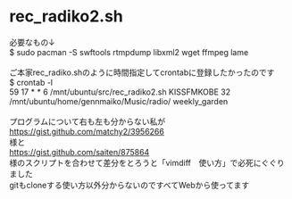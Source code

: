 # rec_radiko2.sh
必要なもの↓</br>
$ sudo pacman -S swftools rtmpdump libxml2 wget ffmpeg lame </br>
</br>
ご本家rec_radiko.shのように時間指定してcrontabに登録したかったのです</br>
$ crontab -l </br>
59 17 * * 6 /mnt/ubuntu/src/rec_radiko2.sh KISSFMKOBE 32 /mnt/ubuntu/home/gennmaiko/Music/radio/ weekly_garden </br>
</br>
プログラムについて右も左も分からない私が</br>
https://gist.github.com/matchy2/3956266 </br>
様と</br>
https://gist.github.com/saiten/875864 </br>
様のスクリプトを合わせて差分をとろうと「vimdiff　使い方」で必死にぐぐりました</br>
gitもcloneする使い方以外分からないのですべてWebから使ってます</br>
